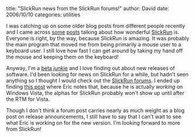
title: "SlickRun news from the SlickRun forums!"
author: David
date: 2006/10/10
categories: utilities

I was catching up on some older blog posts from different people recently and I came across [some](http://www.hanselman.com/blog/SlickRunAndQuickSilver.aspx) [posts](http://www.shahine.com/omar/NewSlickRunBeta.aspx) talking about how wonderful [SlickRun](http://www.bayden.com/SlickRun/) is. Everyone is right, by the way, because SlickRun is amazing. It was probably the main program that moved me from being primarily a mouse user to a keyboard user. I still love how fast I can get around by taking my hand off the mouse and keeping them on the keyboard! 

Anyway, I'm a [beta junkie](http://www.mohundro.com/blog/PermaLink,guid,d8543c4e-d0ab-44ba-9f7e-a5244a764d63.aspx) and I love finding out about new releases of software. I'd been looking for news on SlickRun for a while, but hadn't seen anything so I thought I would check out the [SlickRun forums](http://groups.msn.com/bayden/slickrun.msnw). I ended up finding [this post](http://groups.msn.com/bayden/slickrun.msnw?action=get_message&mview=0&ID_Message=3&LastModified=4675589231129791388) where Eric notes that, because he is actually *working* on Windows Vista, the alphas for SlickRun probably won't show up until after the RTM for Vista. 

Though I don't think a forum post carries nearly as much weight as a blog post on release announcements, I still have to say that I can't wait to see what Eric is working on for the new version. I'm looking forward to more from SlickRun!

